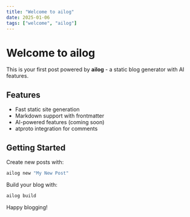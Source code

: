 ```yaml
---
title: "Welcome to ailog"
date: 2025-01-06
tags: ["welcome", "ailog"]
---
```


# Welcome to ailog

This is your first post powered by **ailog** - a static blog generator with AI features.

## Features

- Fast static site generation
- Markdown support with frontmatter
- AI-powered features (coming soon)
- atproto integration for comments

## Getting Started

Create new posts with:

```bash
ailog new "My New Post"
```

Build your blog with:

```bash
ailog build
```

Happy blogging!